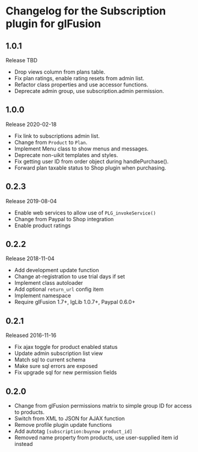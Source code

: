 # Changelog for the Subscription plugin for glFusion

## 1.0.1
Release TBD
- Drop views column from plans table.
- Fix plan ratings, enable rating resets from admin list.
- Refactor class properties and use accessor functions.
- Deprecate admin group, use subscription.admin permission.

## 1.0.0
Release 2020-02-18
- Fix link to subscriptions admin list.
- Change from `Product` to `Plan`.
- Implement Menu class to show menus and messages.
- Deprecate non-uikit templates and styles.
- Fix getting user ID from order object during handlePurchase().
- Forward plan taxable status to Shop plugin when purchasing.

## 0.2.3
Release 2019-08-04
- Enable web services to allow use of `PLG_invokeService()`
- Change from Paypal to Shop integration
- Enable product ratings

## 0.2.2
Release 2018-11-04
- Add development update function
- Change at-registration to use trial days if set
- Implement class autoloader
- Add optional `return_url` config item
- Implement namespace
- Require glFusion 1.7+, lgLib 1.0.7+, Paypal 0.6.0+

## 0.2.1
Released 2016-11-16
- Fix ajax toggle for product enabled status
- Update admin subscription list view
- Match sql to current schema
- Make sure sql errors are exposed
- Fix upgrade sql for new permission fields

## 0.2.0
- Change from glFusion permissions matrix to simple group ID for access to products.
- Switch from XML to JSON for AJAX function
- Remove profile plugin update functions
- Add autotag `[subscription:buynow product_id]`
- Removed name property from products, use user-supplied item id instead
